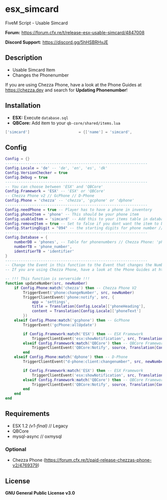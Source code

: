 # esx_simcard
FiveM Script - Usable Simcard

**Forum:** https://forum.cfx.re/t/release-esx-usable-simcard/4847008

**Discord Support:** https://discord.gg/5hHSBRHvJE

## Description
* Usable Simcard Item
* Changes the Phonenumber

If you are using Chezza Phone, have a look at the Phone Guides at https://chezza.dev and search for **Updating Phonenumber**!
## Installation 
* **ESX:** Execute `database.sql`
* **QBCore:** Add item to your `qb-core/shared/items.lua`
```lua
['simcard'] 			 	 	 = {['name'] = 'simcard', 			  			['label'] = 'Simcard', 				['weight'] = 1000, 		['type'] = 'item', 		['image'] = 'simcard.png', 				['unique'] = true, 		['useable'] = true, 	['shouldClose'] = true,    ['combinable'] = nil,   ['description'] = 'Simcard that will change your phone number'},
```

## Config
```lua
Config = {}
----------------------------------------------------------------
Config.Locale = 'de' -- 'de', 'en', 'es', 'dk'
Config.VersionChecker = true
Config.Debug = true
----------------------------------------------------------------
-- You can choose between 'ESX' and 'QBCore'
Config.Framework = 'ESX' -- 'ESX' or 'QBCore'
-- Chezza Phone v2 // GcPhone // D-Phone
Config.Phone = 'chezza' -- 'chezza', 'gcphone' or 'dphone'
----------------------------------------------------------------
Config.needPhone = true -- Player has to have a phone in inventory
Config.phoneItem = 'phone' -- This should be your phone item
Config.usableItem = 'simcard' -- Add this to your items table in database
Config.removeItem = true -- Set to false if you dont want the item to be deleted after use
Config.StartingDigit = "094" -- the starting digits for phone number // Number would be 094XXXXXX
----------------------------------------------------------------
Config.Database = {
    numberDB = 'phones', -- Table for phonenumbers // Chezza Phone: 'phones' // default: 'users'
    numberTB = 'phone_number',
    identifierTB = 'identifier'
}
----------------------------------------------------------------
-- Change the Event in this function to the Event that changes the Number in your Phone.
-- If you are using Chezza Phone, have a look at the Phone Guides at https://chezza.dev and search for 'Updating Phonenumber'

-- !!! This function is serverside !!!
function updateNumber(src, newNumber)
    if Config.Phone:match('chezza') then -- Chezza Phone V2
        TriggerEvent('phone:changeNumber', src, newNumber)
        TriggerClientEvent('phone:notify', src, { 
            app = 'settings', 
            title = Translation[Config.Locale]['phoneHeading'], 
            content = Translation[Config.Locale]['phoneText']
        })
    elseif Config.Phone:match('gcphone') then -- GcPhone
        TriggerEvent('gcPhone:allUpdate')

        if Config.Framework:match('ESX') then -- ESX Framework
            TriggerClientEvent('esx:showNotification', src, Translation[Config.Locale]['updateNumber'] .. newNumber .. Translation[Config.Locale]['updateNumber2'])
        elseif Config.Framework:match('QBCore') then -- QBCore Framework
            TriggerClientEvent('QBCore:Notify', source, Translation[Config.Locale]['updateNumber'] .. newNumber .. Translation[Config.Locale]['updateNumber2'], 'error', 5000)
        end
    elseif Config.Phone:match('dphone') then -- D-Phone
        TriggerClientEvent("d-phone:client:changenumber", src, newNumber)

        if Config.Framework:match('ESX') then -- ESX Framework
            TriggerClientEvent('esx:showNotification', src, Translation[Config.Locale]['updateNumber'] .. newNumber .. Translation[Config.Locale]['updateNumber2'])
        elseif Config.Framework:match('QBCore') then -- QBCore Framework
            TriggerClientEvent('QBCore:Notify', source, Translation[Config.Locale]['updateNumber'] .. newNumber .. Translation[Config.Locale]['updateNumber2'], 'error', 5000)
        end
    end
end
```

## Requirements
* ESX 1.2 *(v1-final)* // Legacy
* QBCore
* mysql-async // oxmysql

### Optional
* Chezza Phone (https://forum.cfx.re/t/paid-release-chezzas-phone-v2/4769379)

## License
**GNU General Public License v3.0**
